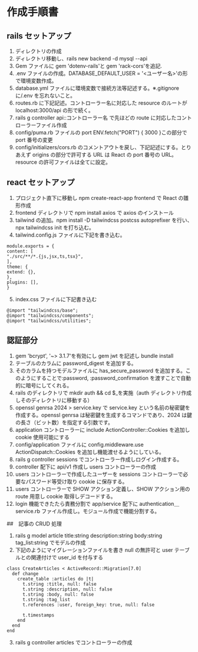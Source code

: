 # 作成手順書

## rails セットアップ

1. ディレクトリの作成
2. ディレクトリ移動し、rails new backend -d mysql --api
3. Gem ファイルに gem 'dotenv-rails'と gem 'rack-cors'を追記.
4. .env ファイルの作成。DATABASE_DEFAULT_USER = '<ユーザー名>'の形で環境変数作成。
5. database.yml ファイルに環境変数で接続方法等記述する。※.gitignore に/.env を忘れないこと。
6. routes.rb に下記記述。コントローラー名に対応した resource のルートが localhost:3000/api の形で続く。
7. rails g controller api::コントローラー名 で先ほどの route に対応したコントローラーファイル作成
8. config/puma.rb ファイルの port ENV.fetch("PORT") { 3000 }この部分で port 番号の変更
9. config/initializers/cors.rb のコメントアウトを戻し、下記記述にする。とりあえず origins の部分で許可する URL は React の port 番号の URL。resource の許可ファイルは全てに設定。

## react セットアップ

1. プロジェクト直下に移動し npm create-react-app frontend で React の雛形作成
2. frontend ディレクトリで npm install axios で axios のインストール
3. tailwind の追加。npm install -D tailwindcss postcss autoprefixer を行い、npx tailwindcss init を打ち込む。
4. tailwind.config.js ファイルに下記を書き込む。

```
module.exports = {
content: [
"./src/**/*.{js,jsx,ts,tsx}",
],
theme: {
extend: {},
},
plugins: [],
}
```

5. index.css ファイルに下記書き込む

```
@import "tailwindcss/base";
@import "tailwindcss/components";
@import "tailwindcss/utilities";
```

## 認証部分

1. gem 'bcrypt', '~> 3.1.7'を有効にし gem jwt を記述し bundle install
2. テーブルのカラムに password_digest を追加する。
3. そのカラムを持つモデルファイルに has_secure_password を追加する。このようにすることで:password, :password_confirmation を渡すことで自動的に暗号にしてくれる。
4. rails のディレクトリで mkdir auth && cd $\_を実施（auth ディレクトリ作成しそのディレクトリに移動する）
5. openssl genrsa 2024 > service.key で service.key という名前の秘密鍵を作成する。openssl genrsa は秘密鍵を生成するコマンドであり、2024 は鍵の長さ（ビット数）を指定する引数です。
6. application コントローラーに include ActionController::Cookies を追加し cookie 使用可能にする
7. config/application ファイルに config.middleware.use ActionDispatch::Cookies を追加し機能渡せるようにしている。
8. rails g controller sessions でコントローラー作成しログイン作成する。
9. controller 配下に api/v1 作成し users コントローラーの作成
10. users コントローラーで作成したユーザーを sessions コントローラーで必要なパスワード等受け取り cookie に保存する。
11. users コントローラーで SHOW アクション定義し、SHOW アクション用の route 用意し cookie 取得しデコードする。
12. login 機能できたたら責務分割で app/service 配下に authentication＿service.rb ファイル作成し。モジュール作成で機能分割する。

##　記事の CRUD 処理

1. rails g model article title:string description:string body:string tag_list:string でモデルの作成
2. 下記のようにマイグレーションファイルを書き null の無許可と user テーブルとの関連付けで user_id を付与する

```
class CreateArticles < ActiveRecord::Migration[7.0]
  def change
    create_table :articles do |t|
      t.string :title, null: false
      t.string :description, null: false
      t.string :body, null: false
      t.string :tag_list
      t.references :user, foreign_key: true, null: false

      t.timestamps
    end
  end
end

```

3. rails g controller articles でコントローラーの作成
